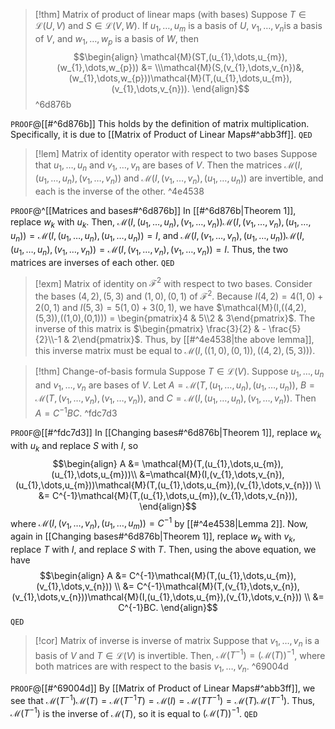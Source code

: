 > [!thm] Matrix of product of linear maps (with bases)
> Suppose $T \in \mathcal{L}(U,V)$ and $S \in \mathcal{L} (V,W)$. If $u_{1},\dots,u_{m}$ is a basis of $U$, $v_{1},\dots,v_{n}$is a basis of $V$, and $w_{1},\dots,w_{p}$ is a basis of $W$, then $$\begin{align}
> \mathcal{M}(ST,(u_{1},\dots,u_{m}),(w_{1},\dots,w_{p})) &= \\\mathcal{M}(S,(v_{1},\dots,v_{n})&,(w_{1},\dots,w_{p}))\mathcal{M}(T,(u_{1},\dots,u_{m}),(v_{1},\dots,v_{n})).
\end{align}$$ ^6d876b

`PROOF`@[[#^6d876b]]
This holds by the definition of matrix multiplication. Specifically, it is due to [[Matrix of Product of Linear Maps#^abb3ff]].
`QED`
> [!lem] Matrix of identity operator with respect to two bases
> Suppose that $u_{1},\dots,u_{n}$ and $v_{1},\dots,v_{n}$ are bases of $V$. Then the matrices $\mathcal{M}(I,(u_{1},\dots,u_{n}),(v_{1},\dots,v_{n}))$ and $\mathcal{M}(I,(v_{1},\dots,v_{n}),(u_{1},\dots,u_{n}))$ are invertible, and each is the inverse of the other. ^4e4538

`PROOF`@^[[Matrices and bases#^6d876b]]
In [[#^6d876b|Theorem 1]], replace $w_{k}$ with $u_{k}$. Then, $\mathcal{M}(I,(u_{1},\dots,u_{n}),(v_{1},\dots,v_{n}))\mathcal{M}(I,(v_{1},\dots,v_{n}),(u_{1},\dots,u_{n})) = \mathcal{M}(I,(u_{1},\dots,u_{n}),(u_{1},\dots,u_{n})) = I$, and $\mathcal{M}(I,(v_{1},\dots,v_{n}),(u_{1},\dots,u_{n}))\mathcal{M}(I,(u_{1},\dots,u_{n}),(v_{1},\dots,v_{n})) = \mathcal{M}(I,(v_{1},\dots,v_{n}),(v_{1},\dots,v_{n})) = I$. Thus, the two matrices are inverses of each other.
`QED`

>[!exm] Matrix of identity on $\mathcal{F}^2$ with respect to two bases.
>Consider the bases $(4,2),(5,3)$ and $(1,0),(0,1)$ of $\mathcal{F}^2$. Because $I(4,2) = 4(1,0) + 2(0,1)$ and $I(5,3) = 5(1,0) + 3(0,1)$, we have $\mathcal{M}(I,((4,2),(5,3)),((1,0),(0,1))) = \begin{pmatrix}4 & 5\\2 & 3\end{pmatrix}$. The inverse of this matrix is $\begin{pmatrix} \frac{3}{2} & - \frac{5}{2}\\-1 & 2\end{pmatrix}$. Thus, by [[#^4e4538|the above lemma]], this inverse matrix must be equal to $\mathcal{M}(I,((1,0),(0,1)),((4,2),(5,3)))$.

> [!thm] Change-of-basis formula
> Suppose $T \in \mathcal{L}(V)$. Suppose $u_{1},\dots,u_{n}$ and $v_{1},\dots,v_{n}$ are bases of $V$. Let $A = \mathcal{M}(T,(u_{1},\dots,u_{n}),(u_{1},\dots,u_{n}))$, $B = \mathcal{M}(T,(v_{1},\dots,v_{n}),(v_{1},\dots,v_{n}))$, and $C = \mathcal{M}(I,(u_{1},\dots,u_{n}),(v_{1},\dots,v_{n}))$. Then $A = C^{-1}BC$. ^fdc7d3

`PROOF`@[[#^fdc7d3]]
In [[Changing bases#^6d876b|Theorem 1]], replace $w_{k}$ with $u_{k}$ and replace $S$ with $I$, so $$\begin{align}
A &= \mathcal{M}(T,(u_{1},\dots,u_{m}),(u_{1},\dots,u_{m}))\\ &=\mathcal{M}(I,(v_{1},\dots,v_{n}),(u_{1},\dots,u_{m}))\mathcal{M}(T,(u_{1},\dots,u_{m}),(v_{1},\dots,v_{n})) \\
&= C^{-1}\mathcal{M}(T,(u_{1},\dots,u_{m}),(v_{1},\dots,v_{n})),
\end{align}$$ where $\mathcal{M}(I,(v_{1},\dots,v_{n}),(u_{1},\dots,u_{m})) = C^{-1}$ by [[#^4e4538|Lemma 2]]. Now, again in [[Changing bases#^6d876b|Theorem 1]], replace $w_{k}$ with $v_{k}$, replace $T$ with $I$, and replace $S$ with $T$. Then, using the above equation, we have $$\begin{align}
A &= C^{-1}\mathcal{M}(T,(u_{1},\dots,u_{m}),(v_{1},\dots,v_{n})) \\
&= C^{-1}\mathcal{M}(T,(v_{1},\dots,v_{n}),(v_{1},\dots,v_{n}))\mathcal{M}(I,(u_{1},\dots,u_{m}),(v_{1},\dots,v_{n})) \\
&= C^{-1}BC.
\end{align}$$
`QED`
> [!cor] Matrix of inverse is inverse of matrix
> Suppose that $v_{1},\dots,v_{n}$ is a basis of $V$ and $T \in \mathcal{L}(V)$ is invertible. Then, $\mathcal{M}(T^{-1}) = (\mathcal{M}(T))^{-1}$, where both matrices are with respect to the basis $v_{1},\dots,v_{n}$. ^69004d

`PROOF`@[[#^69004d]]
By [[Matrix of Product of Linear Maps#^abb3ff]], we see that $\mathcal{M}(T^{-1})\mathcal{M}(T) = \mathcal{M}(T^{-1}T) = \mathcal{M}(I) = \mathcal{M}(TT^{-1}) = \mathcal{M}(T)\mathcal{M}(T^{-1})$. Thus, $\mathcal{M}(T^{-1})$ is the inverse of $\mathcal{M}(T)$, so it is equal to $(\mathcal{M}(T))^{-1}$.
`QED`